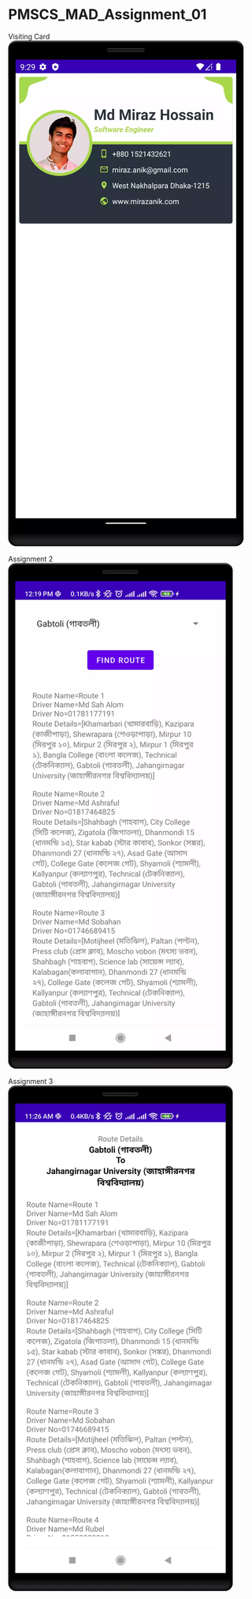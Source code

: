 # PMSCS_MAD_Assignment_01
Visiting Card
![alt text](https://github.com/mirazanik/PMSCS_MAD_Assignment_01/blob/master/Screenshot_20221025_214252.webp)

Assignment 2 
![alt text](https://github.com/mirazanik/PMSCS_MAD_Assignment_01/blob/master/Screenshot_20221103_122013.webp)

Assignment 3
![alt text](https://github.com/mirazanik/PMSCS_MAD_Assignment_01/blob/master/Screenshot_20221107_112714.webp)